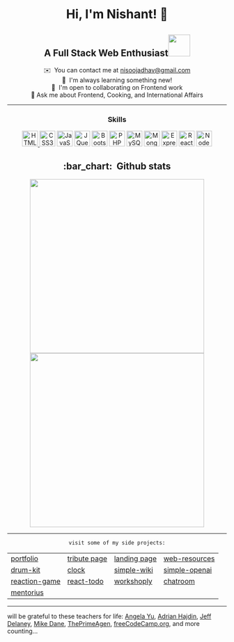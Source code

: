 <body>
  
  <div align="center">
    
<!--   <img src="https://raw.githubusercontent.com/gist/patevs/b007a0e98fb216438d4cbf559fac4166/raw/88f20c9d749d756be63f22b09f3c4ac570bc5101/programming.gif" alt="programmer gif" style="max-width: 100%; display: inline-block; width: 40%"/> -->
  
# Hi, I'm Nishant! 👋 
  A Full Stack Web Enthusiast<img src="https://media.giphy.com/media/qjqUcgIyRjsl2/giphy.gif" width="50" />
  -------------------------

  ✉️  You can contact me at [nisoojadhav@gmail.com](mailto:nisoojadhav@gmail.com)<br>
  🚀  I'm always learning something new!<br>
  🤝  I'm open to collaborating on Frontend work<br>
  💬 Ask me about Frontend, Cooking, and International Affairs<br>
    
  -------------------------
  <!--![](https://komarev.com/ghpvc/?username=nisoojadhav&style=for-the-badge)-->
  
  </div>

  <div align="center">  
  
### Skills

  <p align="center">
    <a href="https://developer.mozilla.org/en-US/docs/Glossary/HTML5" target="_blank" rel="noreferrer"><img src="https://raw.githubusercontent.com/danielcranney/readme-generator/main/public/icons/skills/html5-colored.svg" width="36" height="36" alt="HTML5" />   </a>
    <a href="https://www.w3.org/TR/CSS/#css" target="_blank" rel="noreferrer"><img src="https://raw.githubusercontent.com/danielcranney/readme-generator/main/public/icons/skills/css3-colored.svg" width="36" height="36" alt="CSS3" /></a>
    <a href="https://developer.mozilla.org/en-US/docs/Web/JavaScript" target="_blank" rel="noreferrer"><img src="https://raw.githubusercontent.com/danielcranney/readme-generator/main/public/icons/skills/javascript-colored.svg" width="36" height="36" alt="JavaScript" /></a>
    <a href="https://jquery.com/" target="_blank" rel="noreferrer"><img src="https://raw.githubusercontent.com/danielcranney/readme-generator/main/public/icons/skills/jquery-colored.svg" width="36" height="36" alt="JQuery" /></a>
    <a href="https://getbootstrap.com/" target="_blank" rel="noreferrer"><img src="https://raw.githubusercontent.com/danielcranney/readme-generator/main/public/icons/skills/bootstrap-colored.svg" width="36" height="36" alt="Bootstrap" /></a>
    <a href="https://www.php.net/" target="_blank" rel="noreferrer"><img src="https://raw.githubusercontent.com/danielcranney/readme-generator/main/public/icons/skills/php-colored.svg" width="36" height="36" alt="PHP" /></a>
    <a href="https://www.mysql.com/" target="_blank" rel="noreferrer"><img src="https://raw.githubusercontent.com/danielcranney/readme-generator/main/public/icons/skills/mysql-colored.svg" width="36" height="36" alt="MySQL" /></a>
    <a href="https://www.mongodb.com/" target="_blank" rel="noreferrer"><img src="https://raw.githubusercontent.com/danielcranney/readme-generator/main/public/icons/skills/mongodb-colored.svg" width="36" height="36" alt="MongoDB" /></a>
    <a href="https://expressjs.com/" target="_blank" rel="noreferrer"><img src="https://raw.githubusercontent.com/danielcranney/readme-generator/main/public/icons/skills/express-colored.svg" width="36" height="36" alt="Express" /></a>
    <a href="https://reactjs.org/" target="_blank" rel="noreferrer"><img src="https://raw.githubusercontent.com/danielcranney/readme-generator/main/public/icons/skills/react-colored.svg" width="36" height="36" alt="React" /></a>
    <a href="https://nodejs.org/en/" target="_blank" rel="noreferrer"><img src="https://raw.githubusercontent.com/danielcranney/readme-generator/main/public/icons/skills/nodejs-colored.svg" width="36" height="36" alt="NodeJS" /></a>
</p>

<h2>:bar_chart: &nbsp;Github stats </h2>
<span>
<a href="http://www.github.com/nisoojadhav">
<img src="https://github-readme-stats.vercel.app/api?username=nisoojadhav&show_icons=true&hide=&count_private=true&title_color=3382ed&text_color=0f172a&icon_color=3382ed&bg_color=ffffff&hide_border=true&show_icons=true" width="400"/>
<img src="https://github-readme-streak-stats.herokuapp.com/?user=nisoojadhav&stroke=0f172a&background=ffffff&ring=3382ed&fire=3382ed&currStreakNum=0f172a&currStreakLabel=3382ed&sideNums=0f172a&sideLabels=0f172a&dates=0f172a&hide_border=true" width="400"/></a>
</span>
    
----
    visit some of my side projects:
  </div>
      
  <table>
    <tr>
      <td><a href="https://nisootech.vercel.app/">portfolio</a></td>
      <td><a href="https://nisoojadhav.github.io/namdev-sutar/">tribute page</a></td>
      <td><a href="https://nisoojadhav.github.io/haukara/">landing page</a></td>
      <td><a href="https://nisoojadhav.github.io/resources">web-resources</a></td>
    </tr>
    <tr>
      <td><a href="https://nisoojadhav.github.io/drum-kit/">drum-kit</a></td>
      <td><a href="https://nisoojadhav.github.io/clock/">clock</a></td>
      <td><a href="https://wikipedia-nj.vercel.app/">simple-wiki</a></td>
      <td><a href="https://openai-nj.vercel.app/">simple-openai</a></td>
    </tr>
    <tr>
      <td><a href="https://reaction-timer-nj.vercel.app/">reaction-game</a></td>
      <td><a href="https://react-todo-nj.vercel.app/">react-todo</a></td>
      <td><a href="https://workshop-docs.vercel.app/">workshoply</a></td>
      <td><a href="https://mentorius.netlify.app/chat">chatroom</a></td>
    </tr>    
    <tr>
      <td><a href="https://mentorius.netlify.app/">mentorius</a></td>
    </tr>
  </table>
  
----  
will be grateful to these teachers for life: [Angela Yu](https://www.udemy.com/course/the-complete-web-development-bootcamp/), [Adrian Hajdin](https://www.youtube.com/@javascriptmastery/), [Jeff Delaney](https://www.youtube.com/@Fireship/), [Mike Dane](https://www.youtube.com/@GiraffeAcademy), [ThePrimeAgen](https://www.youtube.com/@ThePrimeagen), [freeCodeCamp.org](https://www.youtube.com/@freecodecamp), and more counting...
</body>
